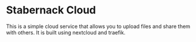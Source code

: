 # Stabernack Cloud

This is a simple cloud service that allows you to upload files and share them with others. It is built using nextcloud and traefik.